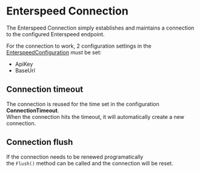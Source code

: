 # Enterspeed Connection

The Enterspeed Connection simply establishes and maintains
a connection to the configured Enterspeed endpoint.

For the connection to work, 2 configuration settings in the
[EnterspeedConfiguration](./../configuration/README.md) _must_ be set:

* ApiKey
* BaseUrl

## Connection timeout

The connection is reused for the time set in the configuration **ConnectionTimeout**.  
When the connection hits the timeout, it will automatically create a new connection.

## Connection flush

If the connection needs to be renewed programatically  
the `Flush()` method can be called and the connection will be reset.
